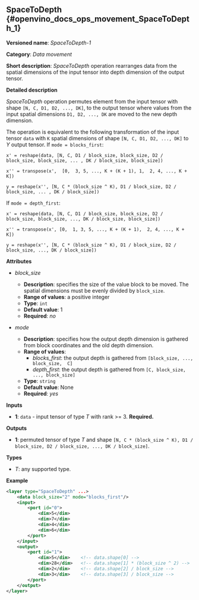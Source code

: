 ## SpaceToDepth <a name="SpaceToDepth"></a> {#openvino_docs_ops_movement_SpaceToDepth_1}

**Versioned name**: *SpaceToDepth-1*

**Category**: *Data movement*

**Short description**: *SpaceToDepth* operation rearranges data from the spatial dimensions of the input tensor into depth dimension of the output tensor.


**Detailed description**

*SpaceToDepth* operation permutes element from the input tensor with shape `[N, C, D1, D2, ..., DK]`, to the output tensor where values from the input spatial dimensions `D1, D2, ..., DK` are moved to the new depth dimension.

The operation is equivalent to the following transformation of the input tensor `data` with `K` spatial dimensions of shape `[N, C, D1, D2, ..., DK]` to *Y* output tensor. If `mode = blocks_first`:

    x' = reshape(data, [N, C, D1 / block_size, block_size, D2 / block_size, block_size, ... , DK / block_size, block_size])

    x'' = transpose(x',  [0,  3, 5, ..., K + (K + 1), 1,  2, 4, ..., K + K])

    y = reshape(x'', [N, C * (block_size ^ K), D1 / block_size, D2 / block_size, ... , DK / block_size])

If `mode = depth_first`:

    x' = reshape(data, [N, C, D1 / block_size, block_size, D2 / block_size, block_size, ..., DK / block_size, block_size])

    x'' = transpose(x', [0,  1, 3, 5, ..., K + (K + 1),  2, 4, ..., K + K])

    y = reshape(x'', [N, C * (block_size ^ K), D1 / block_size, D2 / block_size, ..., DK / block_size])

**Attributes**

* *block_size*

  * **Description**: specifies the size of the value block to be moved. The spatial dimensions must be evenly divided by `block_size`.
  * **Range of values**: a positive integer
  * **Type**: `int`
  * **Default value**: 1
  * **Required**: *no*

* *mode*

  * **Description**: specifies how the output depth dimension is gathered from block coordinates and the old depth dimension.
  * **Range of values**:
    * *blocks_first*: the output depth is gathered from `[block_size, ..., block_size,  C]`
    * *depth_first*: the output depth is gathered from `[C, block_size, ..., block_size]`
  * **Type**: `string`
  * **Default value**: None
  * **Required**: *yes*

**Inputs**

*   **1**: `data` - input tensor of type *T* with rank >= 3. **Required.**

**Outputs**

*   **1**: permuted tensor of type *T* and shape `[N, C * (block_size ^ K), D1 / block_size, D2 / block_size, ..., DK / block_size]`.

**Types**

* *T*: any supported type.

**Example**

```xml
<layer type="SpaceToDepth" ...>
    <data block_size="2" mode="blocks_first"/>
    <input>
        <port id="0">
            <dim>5</dim>
            <dim>7</dim>
            <dim>4</dim>
            <dim>6</dim>
        </port>
    </input>
    <output>
        <port id="1">
            <dim>5</dim>    <!-- data.shape[0] -->
            <dim>28</dim>   <!-- data.shape[1] * (block_size ^ 2) -->
            <dim>2</dim>    <!-- data.shape[2] / block_size -->
            <dim>3</dim>    <!-- data.shape[3] / block_size -->
        </port>
    </output>
</layer>
```

